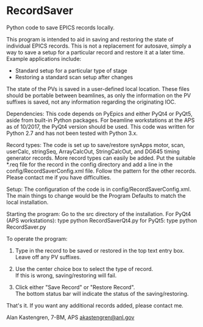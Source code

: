 # RecordSaver
Python code to save EPICS records locally.  

This program is intended to aid in saving and restoring 
the state of individual EPICS records.  This is not a 
replacement for autosave, simply a way to save a 
setup for a particular record and restore it 
at a later time.
Example applications include:
* Standard setup for a particular type of stage
* Restoring a standard scan setup after changes

The state of the PVs is saved in a user-defined local
location.  These files should be portable between 
beamlines, as only the information on the PV suffixes is
saved, not any information regarding the originating IOC.
        
Dependencies:
This code depends on PyEpics and either PyQt4 or PyQt5, 
aside from built-in Python packages.
For beamline workstations at the APS as of 10/2017, the
PyQt4 version should be used.
This code was written for Python 2.7 and has not been tested
with Python 3.x.

Record types:
The code is set up to save/restore synApps motor, scan,
userCalc, stringSeq, ArrayCalcOut, StringCalcOut, and 
DG645 timing generator records.  More record types can 
easily be added.  Put the suitable *.req file for the
record in the config directory and add a line in the 
config/RecordSaverConfig.xml file.  Follow the pattern 
for the other records.  Please contact me if you have
difficulties.

Setup:
The configuration of the code is in config/RecordSaverConfig.xml.
The main things to change would be the Program Defaults to match
the local installation.

Starting the program:
Go to the src directory of the installation.
For PyQt4 (APS workstations): type python RecordSaverQt4.py
for PyQt5: type python RecordSaver.py


To operate the program:

1. Type in the record to be saved or restored in the top text
entry box.  Leave off any PV suffixes.  

2. Use the center choice box to select the type of record.  
If this is wrong, saving/restoring will fail.

3. Click either "Save Record" or "Restore Record".  
The bottom status bar will indicate the status of the 
saving/restoring.

That's it.  If you want any additional records added, please
contact me.

Alan Kastengren, 7-BM, APS
akastengren@anl.gov
